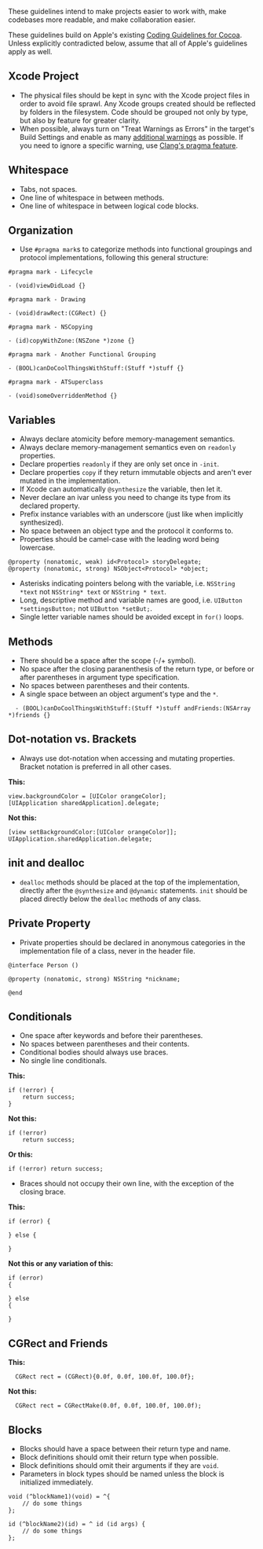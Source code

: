 These guidelines intend to make projects easier to work with, make codebases more readable, and make collaboration easier. 

These guidelines build on Apple's existing [Coding Guidelines for Cocoa](https://developer.apple.com/library/mac/#documentation/Cocoa/Conceptual/CodingGuidelines/CodingGuidelines.html).
Unless explicitly contradicted below, assume that all of Apple's guidelines apply as well.

## Xcode Project

* The physical files should be kept in sync with the Xcode project files in order to avoid file sprawl. Any Xcode groups created should be reflected by folders in the filesystem. Code should be grouped not only by type, but also by feature for greater clarity.
* When possible, always turn on "Treat Warnings as Errors" in the target's Build Settings and enable as many [additional warnings](http://boredzo.org/blog/archives/2009-11-07/warnings) as possible. If you need to ignore a specific warning, use [Clang's pragma feature](http://clang.llvm.org/docs/UsersManual.html#controlling-diagnostics-via-pragmas).

## Whitespace

 * Tabs, not spaces.
 * One line of whitespace in between methods.
 * One line of whitespace in between logical code blocks. 

## Organization

 * Use `#pragma mark`s to categorize methods into functional groupings and protocol implementations, following this general structure:

```objc
#pragma mark - Lifecycle

- (void)viewDidLoad {}

#pragma mark - Drawing

- (void)drawRect:(CGRect) {}

#pragma mark - NSCopying

- (id)copyWithZone:(NSZone *)zone {}

#pragma mark - Another Functional Grouping

- (BOOL)canDoCoolThingsWithStuff:(Stuff *)stuff {}

#pragma mark - ATSuperclass

- (void)someOverriddenMethod {}

```

## Variables

 * Always declare atomicity before memory-management semantics.
 * Always declare memory-management semantics even on `readonly` properties.
 * Declare properties `readonly` if they are only set once in `-init`.
 * Declare properties `copy` if they return immutable objects and aren't ever mutated in the implementation.
 * If Xcode can automatically `@synthesize` the variable, then let it.
 * Never declare an ivar unless you need to change its type from its declared property.
 * Prefix instance variables with an underscore (just like when implicitly synthesized).
 * No space between an object type and the protocol it conforms to.
 * Properties should be camel-case with the leading word being lowercase.

```objc
@property (nonatomic, weak) id<Protocol> storyDelegate;
@property (nonatomic, strong) NSObject<Protocol> *object;
```
 
* Asterisks indicating pointers belong with the variable, i.e. `NSString *text` not `NSString* text` or `NSString * text`.
* Long, descriptive method and variable names are good, i.e. `UIButton *settingsButton;` not `UIButton *setBut;`.
* Single letter variable names should be avoided except in `for()` loops. 

## Methods

* There should be a space after the scope (-/+ symbol).
* No space after the closing paranenthesis of the return type, or before or after parentheses in argument type specification.
* No spaces between parentheses and their contents.
* A single space between an object argument's type and the `*`.

```objc
  - (BOOL)canDoCoolThingsWithStuff:(Stuff *)stuff andFriends:(NSArray *)friends {}
   ```
   
## Dot-notation vs. Brackets

* Always use dot-notation when accessing and mutating properties. Bracket notation is preferred in all other cases.

**This:**  
```objc
view.backgroundColor = [UIColor orangeColor];
[UIApplication sharedApplication].delegate;
```

**Not this:**
```objc
[view setBackgroundColor:[UIColor orangeColor]];
UIApplication.sharedApplication.delegate;
```

## init and dealloc

* `dealloc` methods should be placed at the top of the implementation, directly after the `@synthesize` and `@dynamic` statements. `init` should be placed directly below the `dealloc` methods of any class.

## Private Property

* Private properties should be declared in anonymous categories in the implementation file of a class, never in the header file.

```objc
@interface Person ()

@property (nonatomic, strong) NSString *nickname;

@end
```

## Conditionals

 * One space after keywords and before their parentheses.
 * No spaces between parentheses and their contents.
 * Conditional bodies should always use braces.
 * No single line conditionals.

**This:**

```objc
if (!error) {
    return success;
}
```

**Not this:**

```objc
if (!error)
    return success;
```

**Or this:**

```objc
if (!error) return success;
```

* Braces should not occupy their own line, with the exception of the closing brace. 

**This:**

```objc
if (error) {

} else {

}
```

**Not this or any variation of this:**

```objc
if (error) 
{

} else 
{

}
```

## CGRect and Friends

 **This:**
 
```objc
  CGRect rect = (CGRect){0.0f, 0.0f, 100.0f, 100.0f};
   ```

**Not this:**

```objc
  CGRect rect = CGRectMake(0.0f, 0.0f, 100.0f, 100.0f);
   ```
   
## Blocks

 * Blocks should have a space between their return type and name.
 * Block definitions should omit their return type when possible.
 * Block definitions should omit their arguments if they are `void`.
 * Parameters in block types should be named unless the block is initialized immediately.

```objc
void (^blockName1)(void) = ^{
    // do some things
};

id (^blockName2)(id) = ^ id (id args) {
    // do some things
};
```
